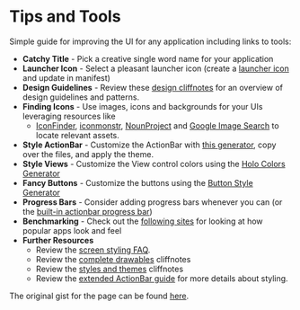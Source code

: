 # Tips and Tools

Simple guide for improving the UI for any application including links to tools:

* **Catchy Title** - Pick a creative single word name for your application
* **Launcher Icon** - Select a pleasant launcher icon (create a [launcher icon](http://imgur.com/a/8cmLM) and update in manifest)
* **Design Guidelines** - Review these [design cliffnotes](http://guides.thecodepath.com/android/Android-Design-Guidelines) for an  overview of design guidelines and patterns.
* **Finding Icons** - Use images, icons and backgrounds for your UIs leveraging resources like 
  * [IconFinder](https://www.iconfinder.com/), [iconmonstr](http://iconmonstr.com/), [NounProject](http://thenounproject.com/) and [Google Image Search](http://www.google.com/imghp) to locate relevant assets.
* **Style ActionBar** - Customize the ActionBar with [this generator](http://jgilfelt.github.io/android-actionbarstylegenerator/), copy over the files, and apply the theme. 
* **Style Views** - Customize the View control colors using the [Holo Colors Generator](http://android-holo-colors.com/)
* **Fancy Buttons** - Customize the buttons using the [Button Style Generator](http://angrytools.com/android/button/)
* **Progress Bars** - Consider adding progress bars whenever you can (or the [built-in actionbar progress bar](https://github.com/thecodepath/android_guides/wiki/Handling-ProgressBars#actionbar-progress-bar))
* **Benchmarking** - Check out the [following sites](https://github.com/thecodepath/android_guides/wiki/Android-Design-Guidelines#wiki-benchmarking) for looking at how popular apps look and feel
* **Further Resources** 
  * Review the [screen styling FAQ](http://guides.codepath.com/android/Styling-UI-Screens-FAQ).
  * Review the [complete drawables](https://github.com/thecodepath/android_guides/wiki/Drawables) cliffnotes 
  * Review the [styles and themes](http://guides.thecodepath.com/android/Styles-and-Themes) cliffnotes
  * Review the [extended ActionBar guide](http://guides.thecodepath.com/android/Extended-ActionBar-Guide#custom-actionbar-styles) for more details about styling.

The original gist for the page can be found [here](https://gist.github.com/nesquena/6c567083aec13d868017).